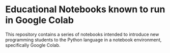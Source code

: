 # Educational Notebooks known to run in Google Colab

This repository contains a series of notebooks intended to introduce new programming students to the Python language in a notebook environment, specifically Google Colab.
